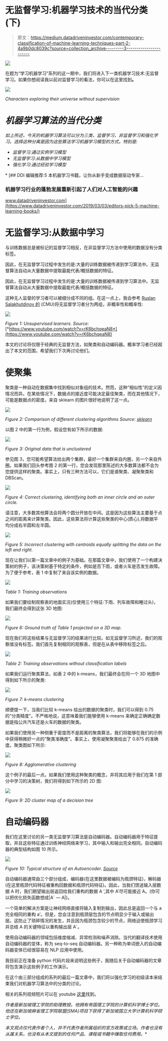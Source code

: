 # 无监督学习:机器学习技术的当代分类(下)

> 原文：<https://medium.datadriveninvestor.com/contemporary-classification-of-machine-learning-techniques-part-2-4a9b0dc8039c?source=collection_archive---------3----------------------->

[![](img/96eed0609bf29faaf9d70c246e41e142.png)](http://www.track.datadriveninvestor.com/1B9E)

在题为“学习机器学习”系列的这一期中，我们将进入下一类机器学习技术:无监督学习。如果你想阅读我以前对监督学习的看法，你可以在这里找到[](https://medium.com/datadriveninvestor/contemporary-classification-of-machine-learning-techniques-part-1-16e77eaa993e)**。**

*![](img/944d661cef0aa4c06f611aa71af4dda7.png)*

*Characters exploring their universe without supervision*

# *机器学习算法的当代分类*

*如上所述，今天的机器学习算法可以分为三类，监督学习，非监督学习和强化学习。选择这种分离是因为这些算法学习机器学习模型的方式。特别是:*

*   *监督学习:通过实例学习模型*
*   *无监督学习:从数据中学习模型*
*   *强化学习:通过经验学习模型*

*[](https://www.datadriveninvestor.com/2019/03/03/editors-pick-5-machine-learning-books/) [## DDI 编辑推荐:5 本机器学习书籍，让你从新手变成数据驱动专家…

### 机器学习行业的蓬勃发展重新引起了人们对人工智能的兴趣

www.datadriveninvestor.com](https://www.datadriveninvestor.com/2019/03/03/editors-pick-5-machine-learning-books/) 

# 无监督学习:从数据中学习

与训练数据总是被标记的监督学习相反，在非监督学习方法中使用的数据没有分类标签。

因此，在无监督学习过程中发生的是:大量的训练数据被传递到学习算法中。无监督算法自动从大量数据中提取最能代表/概括数据的特征。

因此，在无监督学习过程中发生的是:大量的训练数据被传递到学习算法中。无监督算法自动从大量数据中提取最能代表/概括数据的特征。

这种无人监督的学习者可以被细分成不同的组。在这一点上，我会参考 [Ruslan Salakhutdinov 的](https://www.cs.cmu.edu/~rsalakhu/) (CMU)将无监督学习者分为两组，非概率性和概率性:

![](img/f4239d93e752b0a9e1295591466aaeb6.png)

*Figure 1: Unsupervised learners. Source:* [*https://www.youtube.com/watch?v=rK6bchqeaN8*](https://www.youtube.com/watch?v=rK6bchqeaN8)

本文的讨论将仅限于经典的无监督方法，如聚类和自动编码器。概率学习者已经超出了本文的范围，希望我们下次再讨论他们。

# 使聚集

聚类是一种自动在数据集中找到相似对象组的技术。然而，这种“相似性”的定义因情况而异。在某些情况下，数据点的接近度可能决定最佳聚类，而在其他情况下，可能是数据点的密度。来自 sklearn 的图片很好地说明了这一点。

![](img/bd1ddc231d14c84038ef0989df51c524.png)

*Figure 2: Comparison of different clustering algorithms Source:* [*sklearn*](https://scikit-learn.org/stable/modules/clustering.html)

以图 2 中的第一行为例，假设您有如下所示的数据:

![](img/dc7bdcfef25eed16f7fc49ee7aa6135c.png)

*Figure 3: Original data that is unclustered*

参见图 3，您可能希望算法给出两个集群，最好一个集群来自内圈，另一个来自外圈。如果我们回头参考图 2 的第一行，您会发现那里陈述的大多数算法都不会为您提供这样的聚类。事实上，只有三种方法可以，它们是谱聚类、凝聚聚类和 DBScan。

![](img/116c426fa087afd1542b46457d04bd53.png)

*Figure 4: Correct clustering, identifying both an inner circle and an outer circle.*

请注意，大多数其他算法会将两个圆分开放在中间。这是因为这些算法主要基于点之间的距离来计算聚类。因此，这些算法将计算这些聚类的中心(质心),将数据平均分成右半圆和左半圆。

![](img/f70c44e9f941caf5aa22037055e11608.png)

*Figure 5: Incorrect clustering with centroids equally splitting the data on the left and right.*

现在让我们以第一篇文章中的例子为基础。在那篇文章中，我们使用了一个构建决策树的例子，该决策树基于特定的条件，例如是否下雨，或者火车是否发生故障。为了便于参考，表 1 中复制了来自该实例的数据。

![](img/ed5b26c598284d610bca62afb57e3be6.png)

*Table 1: Training observations*

如果我们要绘制观察表的地面实况(仅使用三个特征:下雨、列车故障和睡过头)，我们最终会得到这张 3D 地图:

![](img/dead437155367aa2186a83390ca7b983.png)

*Figure 6: Ground truth of Table 1 projected on a 3D map.*

现在我们将这些结果与无监督学习的结果进行比较。如无监督学习所述，我们的观察值没有标签。我们首先复制相同的观察表，但是在从表中移除标签之后。

![](img/15ddebf6e1286d8f463e27a9536afafa.png)

*Table 2: Training observations without classification labels*

如果我们运行聚类算法，如表 2 中的 k-means，我们最终会在同一个 3D 地图中得到如下所示的聚类:

![](img/c07b3e75cb508335d9eb582e24c8b619.png)

*Figure 7: k-means clustering*

顺便提一下，当我们比较 k-means 给出的数据的聚类时，我们可以得到 0.75 的“分类精度”。不严格地说，这意味着我们能够使用 k-means 来确定正确确定数据是指公共汽车还是火车的数据的聚类。

如果我们使用另一种侧重于密度而不是距离的聚类算法，我们将能够在我们的示例中获得稍微好一点的“聚类准确度”。事实上，使用凝聚聚类给出了 0.875 的准确度。聚类图如下所示:

![](img/eaa4bb6c6d43cc8715ed38df910665a6.png)

*Figure 8: Agglomerative clustering*

这个例子的最后一点。如果我们使用这种聚类的概念，并将其应用于我们在第 1 部分中学习的决策树，我们将得到如下所示的 2D 图:

![](img/93f3faddb5286b2cd5d1192c85906565.png)

*Figure 9: 2D cluster map of a decision tree*

# 自动编码器

我们在这里讨论的另一类无监督学习算法是自动编码器。自动编码器用于特征提取，并且这些特征通过训练神经网络来学习，其中输入和输出完全相同。自动编码器的典型结构如图 10 所示。

![](img/4bcf2f0613a2566183fd0be370a457a6.png)

*Figure 10: Typical structure of an Autoencoder.* [*Source*](https://en.wikipedia.org/wiki/Autoencoder)

自动编码器通常由三个部分组成，编码器(在这里数据被编码为瓶颈特征)，解码器(在这里瓶颈代码特征被重构回数据和瓶颈代码特征)。因此，当我们馈送输入层数据 A 时，我们期望输出层返回给我们重构的数据 A ’,其中 A’尽可能接近 A。(你可以把优化损失函数想成|A` — A|)。

一个简单的解决方案是让神经网络直接将输入复制到输出，因此总是返回一个与 a 完全相同的重构 a’。但是，您会注意到瓶颈层包含的节点明显少于输入或输出层。这防止了琐碎情况的发生，并且因为瓶颈包含较少的节点，网络迫使瓶颈学习并总结 A 的关键特征以重构输出层 A`。

使用自动编码器的领域包括维度缩减、异常检测和噪声消除。当代的翻译技术使用自动编码器的变体，称为 seq-to-seq 自动编码器。另一种称为单词嵌入的自动编码器变体已经很容易在 NLP 应用中使用。

我目前正在准备 python 代码片段来说明这些例子，我随后关于自动编码器的文章将包含演示这些例子的工作演示。

在这个由三部分组成的系列的最后一篇文章中，我们将以强化学习的初级读本来结束我们对机器学习算法中的分类的讨论。

相关的系列视频短片可以在 youtube [这里](https://www.youtube.com/playlist?list=PLsXcLJfwDnPqf8H5ttvXI8lKSMHJKWLfz)找到。

*作者是新加坡理工学院的助理教授。他拥有帝国理工学院的计算机科学博士学位。他还在新加坡麻省理工学院联盟(SMA)项目下获得了新加坡国立大学计算机科学硕士学位。*

*本文观点仅代表作者个人，并不代表作者所属组织的官方政策或立场。作者也没有从属关系，也没有从本文提到的任何产品、课程或书籍中赚取任何费用。**